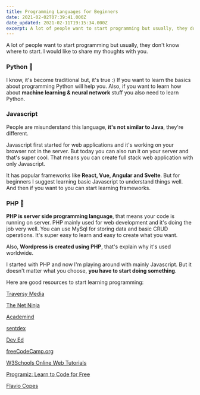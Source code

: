 ```yaml
---
title: Programming Languages for Beginners
date: 2021-02-02T07:39:41.000Z
date_updated: 2021-02-11T19:15:34.000Z
excerpt: A lot of people want to start programming but usually, they don't know where to start. I would like to share my thoughts with you.
---
```


A lot of people want to start programming but usually, they don't know where to start. I would like to share my thoughts with you.

### **Python** 🐍

I know, it's become traditional but, it's true :) If you want to learn the basics about programming Python will help you. Also, if you want to learn how about **machine learning & neural network** stuff you also need to learn Python.

### **Javascript**

People are misunderstand this language, **it's not similar to Java**, they're different. 

Javascript first started for web applications and it's working on your browser not in the server. But today you can also run it on your server and that's super cool. That means you can create full stack web application with only Javascript.

It has popular frameworks like **React, Vue, Angular and Svelte**. But for beginners I suggest learning basic Javascript to understand things well. And then if you want to you can start learning frameworks.

### **PHP** 🐘

**PHP is server side programming language**, that means your code is running on server. PHP mainly used for web development and it's doing the job very well. You can use MySql for storing data and basic CRUD operations. It's super easy to learn and easy to create what you want.

Also, **Wordpress is created using PHP**, that's explain why it's used worldwide.

I started with PHP and now I'm playing around with mainly Javascript. But it doesn't matter what you choose, **you have to start doing something**.

Here are good resources to start learning programming:

[Traversy Media](https://www.youtube.com/user/TechGuyWeb)

[The Net Ninja](https://www.youtube.com/channel/UCW5YeuERMmlnqo4oq8vwUpg)

[Academind](https://www.youtube.com/channel/UCSJbGtTlrDami-tDGPUV9-w)

[sentdex](https://www.youtube.com/channel/UCfzlCWGWYyIQ0aLC5w48gBQ)

[Dev Ed](https://www.youtube.com/channel/UClb90NQQcskPUGDIXsQEz5Q)

[freeCodeCamp.org](https://www.youtube.com/channel/UC8butISFwT-Wl7EV0hUK0BQ)

[W3Schools Online Web Tutorials](https://www.w3schools.com/)

[Programiz: Learn to Code for Free](https://www.programiz.com/)

[Flavio Copes](https://flaviocopes.com/)
